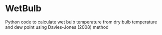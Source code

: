 # WetBulb
Python code to calculate wet bulb temperature from dry bulb temperature and dew point using Davies-Jones (2008) method
